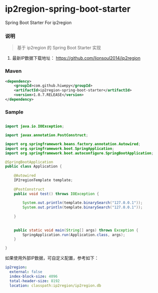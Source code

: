 # ip2region-spring-boot-starter
Spring Boot Starter For ip2region

### 说明


 > 基于 ip2region 的 Spring Boot Starter 实现

1. 最新IP数据下载地址： https://github.com/lionsoul2014/ip2region

### Maven

``` xml
<dependency>
	<groupId>com.github.hiwepy</groupId>
	<artifactId>ip2region-spring-boot-starter</artifactId>
	<version>1.0.7.RELEASE</version>
</dependency>
```

### Sample

```java

import java.io.IOException;

import javax.annotation.PostConstruct;

import org.springframework.beans.factory.annotation.Autowired;
import org.springframework.boot.SpringApplication;
import org.springframework.boot.autoconfigure.SpringBootApplication;

@SpringBootApplication
public class Application {
	
	@Autowired
	IP2regionTemplate template;
	
	@PostConstruct
	public void test() throws IOException {
		
		System.out.println(template.binarySearch("127.0.0.1"));
		System.out.println(template.binarySearch("127.0.0.1"));
		
	}
	
	
	public static void main(String[] args) throws Exception {
		SpringApplication.run(Application.class, args);
	}

}

```

如果使用外部IP数据，可自定义配置，参考如下：
```yaml
ip2region:
  external: false
  index-block-size: 4096
  total-header-size: 8192
  location: classpath:ip2region/ip2region.db
```

